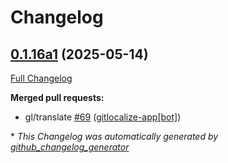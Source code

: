 # Changelog

## [0.1.16a1](https://github.com/OpenVoiceOS/ovos-skill-personal/tree/0.1.16a1) (2025-05-14)

[Full Changelog](https://github.com/OpenVoiceOS/ovos-skill-personal/compare/0.1.15...0.1.16a1)

**Merged pull requests:**

- gl/translate [\#69](https://github.com/OpenVoiceOS/ovos-skill-personal/pull/69) ([gitlocalize-app[bot]](https://github.com/apps/gitlocalize-app))



\* *This Changelog was automatically generated by [github_changelog_generator](https://github.com/github-changelog-generator/github-changelog-generator)*
